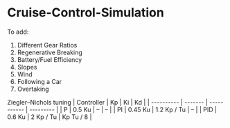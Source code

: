 # Cruise-Control-Simulation

To add:
1. Different Gear Ratios
2. Regenerative Breaking
3. Battery/Fuel Efficiency
4. Slopes
5. Wind
6. Following a Car
7. Overtaking

Ziegler–Nichols tuning
| Controller | Kp      | Ki          | Kd        |
| ---------- | ------- | ----------- | --------- |
| P          | 0.5 Ku  | –           | –         |
| PI         | 0.45 Ku | 1.2 Kp / Tu | –         |
| PID        | 0.6 Ku  | 2 Kp / Tu   | Kp Tu / 8 |


